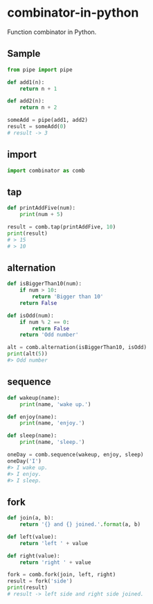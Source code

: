 # combinator-in-python

Function combinator in Python.

## Sample

```python
from pipe import pipe

def add1(n):
    return n + 1

def add2(n):
    return n + 2

someAdd = pipe(add1, add2)
result = someAdd(0)
# result -> 3
```

## import

```python
import combinator as comb
```

## tap

```python
def printAddFive(num):
    print(num + 5)

result = comb.tap(printAddFive, 10)
print(result)
# > 15
# > 10
```


## alternation

```python
def isBiggerThan10(num):
    if num > 10:
        return 'Bigger than 10'
    return False

def isOdd(num):
    if num % 2 == 0:
        return False
    return 'Odd number'

alt = comb.alternation(isBiggerThan10, isOdd)
print(alt(5))
#> Odd number
```

## sequence

```python
def wakeup(name):
    print(name, 'wake up.')

def enjoy(name):
    print(name, 'enjoy.')

def sleep(name):
    print(name, 'sleep.')

oneDay = comb.sequence(wakeup, enjoy, sleep)
oneDay('I')
#> I wake up.
#> I enjoy.
#> I sleep.
```

## fork

```python
def join(a, b):
    return '{} and {} joined.'.format(a, b)

def left(value):
    return 'left ' + value

def right(value):
    return 'right ' + value

fork = comb.fork(join, left, right)
result = fork('side')
print(result)
# result -> left side and right side joined.
```

